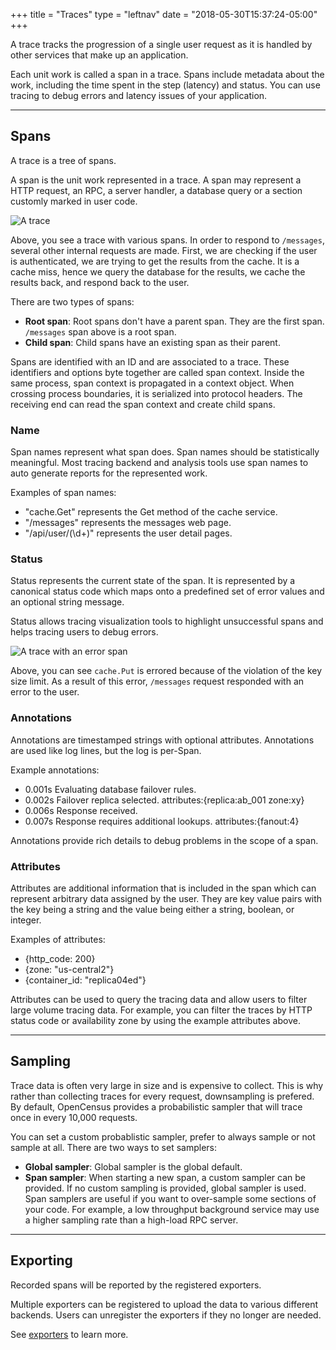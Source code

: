 +++
title = "Traces"
type = "leftnav"
date = "2018-05-30T15:37:24-05:00"
+++

A trace tracks the progression of a single user request
as it is handled by other services that make up an application.

Each unit work is called a span in a trace. Spans include metadata about the work,
including the time spent in the step (latency) and status.
You can use tracing to debug errors and
latency issues of your application.  

---

## Spans

A trace is a tree of spans.

A span is the unit work represented in a trace. A span may
represent a HTTP request, an RPC, a server handler,
a database query or a section customly marked in user code.

![A trace](/img/trace-trace.png)

Above, you see a trace with various spans. In order to respond
to `/messages`, several other internal requests are made. First,
we are checking if the user is authenticated, we are trying to
get the results from the cache. It is a cache miss, hence we
query the database for the results, we cache the results back,
and respond back to the user.

There are two types of spans:

* **Root span**: Root spans don't have a parent span. They are the
  first span. `/messages` span above is a root span.
* **Child span**: Child spans have an existing span as their parent. 


Spans are identified with an ID and are associated to a trace.
These identifiers and options byte together are called span context.
Inside the same process, span context is propagated in a context
object. When crossing process boundaries, it is serialized into
protocol headers. The receiving end can read the span context
and create child spans.

### Name

Span names represent what span does. Span names should
be statistically meaningful. Most tracing backend and analysis
tools use span names to auto generate reports for the
represented work.

Examples of span names:

* "cache.Get" represents the Get method of the cache service.
* "/messages" represents the messages web page.
* "/api/user/(\\d+)" represents the user detail pages.

### Status

Status represents the current state of the span.
It is represented by a canonical status code which maps onto a
predefined set of error values and an optional string message.

Status allows tracing visualization tools to highlight
unsuccessful spans and helps tracing users to debug errors.

![A trace with an error span](/img/trace-errorspan.png)

Above, you can see `cache.Put` is errored because of the
violation of the key size limit. As a result of this error,
 `/messages` request responded with an error to the user.

### Annotations

Annotations are timestamped strings with optional attributes.
Annotations are used like log lines, but the log is per-Span.  

Example annotations:  

* 0.001s Evaluating database failover rules.
* 0.002s Failover replica selected. attributes:{replica:ab_001 zone:xy}
* 0.006s Response received.
* 0.007s Response requires additional lookups. attributes:{fanout:4}

Annotations provide rich details to debug problems in the scope of a span.

### Attributes

Attributes are additional information that is included in the
span which can represent arbitrary data assigned by the user.
They are key value pairs with the key being a string and the
value being either a string, boolean, or integer.  

Examples of attributes:

* {http_code: 200}
* {zone: "us-central2"}
* {container_id: "replica04ed"}

Attributes can be used to query the tracing data and allow
users to filter large volume tracing data. For example, you can
filter the traces by HTTP status code or availability zone by
using the example attributes above.

---

## Sampling

Trace data is often very large in size and is expensive to collect.
This is why rather than collecting traces for every request, downsampling
is prefered. By default, OpenCensus provides a probabilistic sampler that
will trace once in every 10,000 requests.

You can set a custom probablistic sampler, prefer to always sample or
not sample at all.
There are two ways to set samplers:

* **Global sampler**: Global sampler is the global default.
* **Span sampler**: When starting a new span, a custom
  sampler can be provided. If no custom sampling is
  provided, global sampler is used. Span samplers are
  useful if you want to over-sample some sections of your
  code. For example, a low throughput background service
  may use a higher sampling rate than a high-load RPC
  server.

---

## Exporting

Recorded spans will be reported by the registered exporters.

Multiple exporters can be registered to upload the data to 
various different backends. Users can unregister the exporters
if they no longer are needed.

See [exporters](/exporters) to learn more.
